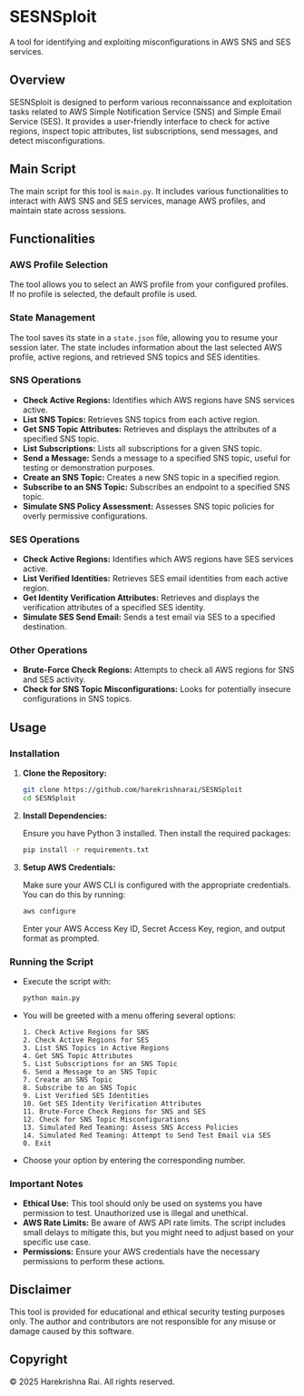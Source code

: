 # SESNSploit

A tool for identifying and exploiting misconfigurations in AWS SNS and SES services.

## Overview

SESNSploit is designed to perform various reconnaissance and exploitation tasks related to AWS Simple Notification Service (SNS) and Simple Email Service (SES). It provides a user-friendly interface to check for active regions, inspect topic attributes, list subscriptions, send messages, and detect misconfigurations.

## Main Script

The main script for this tool is `main.py`. It includes various functionalities to interact with AWS SNS and SES services, manage AWS profiles, and maintain state across sessions.

## Functionalities

### AWS Profile Selection

The tool allows you to select an AWS profile from your configured profiles. If no profile is selected, the default profile is used.

### State Management

The tool saves its state in a `state.json` file, allowing you to resume your session later. The state includes information about the last selected AWS profile, active regions, and retrieved SNS topics and SES identities.

### SNS Operations

- **Check Active Regions:** Identifies which AWS regions have SNS services active.
- **List SNS Topics:** Retrieves SNS topics from each active region.
- **Get SNS Topic Attributes:** Retrieves and displays the attributes of a specified SNS topic.
- **List Subscriptions:** Lists all subscriptions for a given SNS topic.
- **Send a Message:** Sends a message to a specified SNS topic, useful for testing or demonstration purposes.
- **Create an SNS Topic:** Creates a new SNS topic in a specified region.
- **Subscribe to an SNS Topic:** Subscribes an endpoint to a specified SNS topic.
- **Simulate SNS Policy Assessment:** Assesses SNS topic policies for overly permissive configurations.

### SES Operations

- **Check Active Regions:** Identifies which AWS regions have SES services active.
- **List Verified Identities:** Retrieves SES email identities from each active region.
- **Get Identity Verification Attributes:** Retrieves and displays the verification attributes of a specified SES identity.
- **Simulate SES Send Email:** Sends a test email via SES to a specified destination.

### Other Operations

- **Brute-Force Check Regions:** Attempts to check all AWS regions for SNS and SES activity.
- **Check for SNS Topic Misconfigurations:** Looks for potentially insecure configurations in SNS topics.

## Usage

### Installation

1. **Clone the Repository:**

   ```bash
   git clone https://github.com/harekrishnarai/SESNSploit
   cd SESNSploit
   ```

2. **Install Dependencies:**

   Ensure you have Python 3 installed. Then install the required packages:

   ```bash
   pip install -r requirements.txt
   ```

3. **Setup AWS Credentials:**

   Make sure your AWS CLI is configured with the appropriate credentials. You can do this by running:

   ```bash
   aws configure
   ```

   Enter your AWS Access Key ID, Secret Access Key, region, and output format as prompted.

### Running the Script

- Execute the script with:

  ```bash
  python main.py
  ```

- You will be greeted with a menu offering several options:

  ```
  1. Check Active Regions for SNS
  2. Check Active Regions for SES
  3. List SNS Topics in Active Regions
  4. Get SNS Topic Attributes
  5. List Subscriptions for an SNS Topic
  6. Send a Message to an SNS Topic
  7. Create an SNS Topic
  8. Subscribe to an SNS Topic
  9. List Verified SES Identities
  10. Get SES Identity Verification Attributes
  11. Brute-Force Check Regions for SNS and SES
  12. Check for SNS Topic Misconfigurations
  13. Simulated Red Teaming: Assess SNS Access Policies
  14. Simulated Red Teaming: Attempt to Send Test Email via SES
  0. Exit
  ```

- Choose your option by entering the corresponding number.

### Important Notes

- **Ethical Use:** This tool should only be used on systems you have permission to test. Unauthorized use is illegal and unethical.
- **AWS Rate Limits:** Be aware of AWS API rate limits. The script includes small delays to mitigate this, but you might need to adjust based on your specific use case.
- **Permissions:** Ensure your AWS credentials have the necessary permissions to perform these actions.

## Disclaimer

This tool is provided for educational and ethical security testing purposes only. The author and contributors are not responsible for any misuse or damage caused by this software.

## Copyright

© 2025 Harekrishna Rai. All rights reserved.
